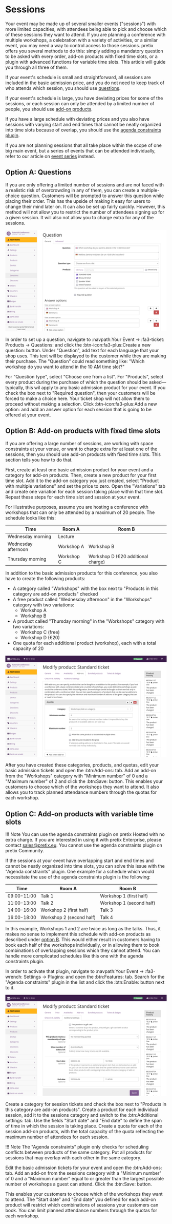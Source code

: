 # Sessions

Your event may be made up of several smaller events ("sessions") with more limited capacities, with attendees being able to pick and choose which of these sessions they want to attend. 
If you are planning a conference with multiple workshops, a celebration with a variety of activities, or a similar event, you may need a way to control access to those sessions. 
pretix offers you several methods to do this: simply adding a mandatory question to be asked with every order, add-on products with fixed time slots, or a plugin with advanced functions for variable time slots. 
This article will guide you through all three of them. 

If your event's schedule is small and straightforward, all sessions are included in the basic admission price, and you do not need to keep track of who attends which session, you should use [questions](sessions.md#option-a-questions). 

If your event's schedule is large, you have deviating prices for some of the sessions, or each session can only be attended by a limited number of people, you should use [add-on products](sessions.md#option-b-add-on-products-with-fixed-time-slots). 

If you have a large schedule with deviating prices and you also have sessions with varying start and end times that cannot be neatly organized into time slots because of overlap, you should use the [agenda constraints plugin](sessions.md#option-c-add-on-products-with-variable-time-slots). 

If you are not planning sessions that all take place within the scope of one big main event, but a series of events that can be attended individually, refer to our article on [event series](../event-series.md) instead. 

## Option A: Questions

If you are only offering a limited number of sessions and are not faced with a realistic risk of overcrowding in any of them, you can create a multiple-choice question. 
Customers will be prompted to answer this question while placing their order. 
This has the upside of making it easy for users to change their mind later on. 
It can also be set up fairly quickly. 
However, this method will not allow you to restrict the number of attendees signing up for a given session. 
It will also not allow you to charge extra for any of the sessions. 

![Question set up according to the instructions below, with answer options for "Workshop A" and "Workshop B"](../../assets/screens/products/question-sessions.png "Question for sessions")

In order to set up a question, navigate to :navpath:Your Event → :fa3-ticket: Products → Questions: and click the :btn-icon:fa3-plus:Create a new question: button. 
Under "Question", add text for each language that your shop uses. 
This text will be displayed to the customer while they are making their purchase. 
The "Question" could read something like: "Which workshop do you want to attend in the 10 AM time slot?" 

For "Question type", select "Choose one from a list". 
For "Products", select every product during the purchase of which the question should be asked—typically, this wil apply to any basic admission product for your event. 
If you check the box next to "Required question", then your customers will be forced to make a choice here.
Your ticket shop will not allow them to proceed without making a selection. 
Click :btn-icon:fa3-plus:Add a new option: and add an answer option for each session that is going to be offered at your event. 

## Option B: Add-on products with fixed time slots

If you are offering a large number of sessions, are working with space constraints at your venue, or want to charge extra for at least one of the sessions, then you should use add-on products with fixed time slots. 
This section tells you how to do that. 

First, create at least one basic admission product for your event and a category for add-on products. 
Then, create a new product for your first time slot. 
Add it to the add-on category you just created, select "Product with multiple variations" and set the price to zero. 
Open the "Variations" tab and create one variation for each session taking place within that time slot. 
Repeat these steps for each time slot and session at your event. 

For illustrative purposes, assume you are hosting a conference with workshops that can only be attended by a maximum of 20 people. 
The schedule looks like this: 

| Time                | Room A     | Room B                         |
|---------------------|------------|--------------------------------|
| Wednesday morning   | Lecture    |                                |
| Wednesday afternoon | Workshop A | Workshop B                     |
| Thursday morning    | Workshop C | Workshop D (€20 additional charge) |

In addition to the basic admission products for this conference, you also have to create the following products: 

 - A category called "Workshops" with the box next to "Products in this category are add-on products" checked
 - A free product called "Wednesday afternoon" in the "Workshops" category with two variations:
     - Workshop A
     - Workshop B
 - A product called "Thursday morning" in the "Workshops" category with two variations:
     - Workshop C (free)
     - Workshop D (€20)
 - One quota for each additional product (workshop), each with a total capacity of 20 

!["Edit product" page, on the "Add-ons" tab. The category "Workshops" is selected. The minimum number is 0 and the maximum is 2](../../assets/screens/products/add-on.png "Add Add-Ons to product")

After you have created these categories, products, and quotas, edit your basic admission tickets and open the :btn:Add-ons: tab. 
Add an add-on from the "Workshops" category with "Minimum number" of 0 and a "Maximum number" of 2 and click the :btn:Save: button. 
This enables your customers to choose which of the workshops they want to attend. 
It also allows you to track planned attendance numbers through the quotas for each workshop. 

## Option C: Add-on products with variable time slots

<!-- md:hosted -->
<!-- md:enterprise -->

!!! Note
    You can use the agenda constraints plugin on pretix Hosted with no extra charge. 
    If you are interested in using it with pretix Enterprise, please contact sales@pretix.eu.
    You cannot use the agenda constraints plugin on pretix Community. 

If the sessions at your event have overlapping start and end times and cannot be neatly organized into time slots, you can solve this issue with the "Agenda constraints" plugin. 
One example for a schedule which would necessitate the use of the agenda constraints plugin is the following: 

| Time        | Room A                   | Room B                   |
|-------------|--------------------------|--------------------------|
| 09:00-11:00 | Talk 1                   | Workshop 1 (first half)  |
| 11:00-13:00 | Talk 2                   | Workshop 1 (second half) |
| 14:00-16:00 | Workshop 2 (first half)  | Talk 3                   |
| 16:00-18:00 | Workshop 2 (second half) | Talk 4                   |

In this example, Workshops 1 and 2 are twice as long as the talks. 
Thus, it makes no sense to implement this schedule with add-on products as described under [option B](sessions.md#option-b-add-on-products-with-fixed-time-slots). 
This would either result in customers having to book each half of the workshops individually, or in allowing them to book combinations of overlapping sessions which they cannot attend. 
You can handle more complicated schedules like this one with the agenda constraints plugin. 

In order to activate that plugin, navigate to :navpath:Your Event → :fa3-wrench: Settings → Plugins: and open the :btn:Features: tab. 
Search for the "Agenda constraints" plugin in the list and click the :btn:Enable: button next to it. 

!["Edit product" page, on the "Additional settings" tab. Options for "Start date" and "End date" are displayed, and a date and time has been entered for each.](../../assets/screens/products/agenda-constraints.png "Agenda constraints on product")

Create a category for session tickets and check the box next to "Products in this category are add-on products". 
Create a product for each individual session, add it to the sessions category and switch to the :btn:Additional settings: tab. 
Use the fields "Start date" and "End date" to define the span of time in which the session is taking place. 
Create a quota for each of the session add-on products, with the total capacity of the quota reflecting the maximum number of attendees for each session. 

!!! Note 
    The "Agenda constraints" plugin only checks for scheduling conflicts between products of the same category. 
    Put all products for sessions that may overlap with each other in the same category. 

Edit the basic admission tickets for your event and open the :btn:Add-ons: tab. 
Add an add-on from the sessions category with a "Minimum number" of 0 and a "Maximum number" equal to or greater than the largest possible number of workshops a guest can attend. 
Click the :btn:Save: button. 

This enables your customers to choose which of the workshops they want to attend. 
The "Start date" and "End date" you defined for each add-on product will restrict which combinations of sessions your customers can book. 
You can limit planned attendance numbers through the quotas for each workshop. 